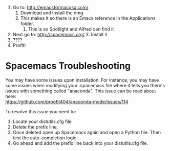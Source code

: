 1. Go to: http://emacsformacosx.com/
    1. Download and install the dmg.
    2. This makes it so there is an Emacs reference in the Applications folder.
        1. This is so Spotlight and Alfred can find it
2. Next go to: http://spacemacs.org/
   3. Install it
3. ????
4. Profit!
 
# Spacemacs Troubleshooting
You may have some issues upon installation. For instance, you may have some issues when modifying your .spacemacs file where it tells you there's issues with something called "anaconda". This issue can be read about here:  
https://github.com/proofit404/anaconda-mode/issues/114

To resolve this issue you need to:
1. Locate your distutils.cfg file
2. Delete the prefix line. 
3. Once deleted open up Spacemacs again and open a Python file. Then test the auto-completion logic.
4. Go ahead and add the prefix line back into your distutils.cfg file.
